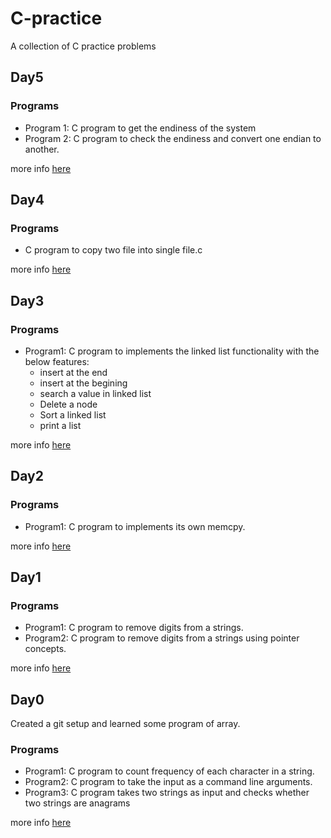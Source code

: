 
# C-practice #
A collection of C practice problems

## Day5 ##
### Programs ###
- Program 1: C program to get the endiness of the system 
- Program 2: C program to check the endiness and convert one endian to another.

more info [here](Day5/Day5.md)


## Day4 ##
### Programs ###
- C program to copy two file into single file.c

more info [here](Day4/Day4.md)
## Day3 ##
### Programs ###
- Program1: C program to implements the linked list functionality with the
		  below features:
	- insert at the end
	- insert at the begining
	- search a value in linked list
	- Delete a node
	- Sort a linked list
	- print a list

more info [here](Day3/Day3.md)

## Day2 ##
### Programs ###
- Program1: C program to implements its own memcpy.

more info [here](Day2/Day2.md)

## Day1 ##
### Programs ###
- Program1: C program to remove digits from a strings.
- Program2: C program to remove digits from a strings using pointer concepts.

more info [here](Day1/Day1.md)

## Day0 ##
Created a git setup and learned some program of array.
### Programs ###
- Program1: C program to count frequency of each character in a string.
- Program2: C program to take the input as a command line arguments.
- Program3: C program takes two strings as input and checks whether two strings are anagrams

more info [here](Day0/Day0.md)
